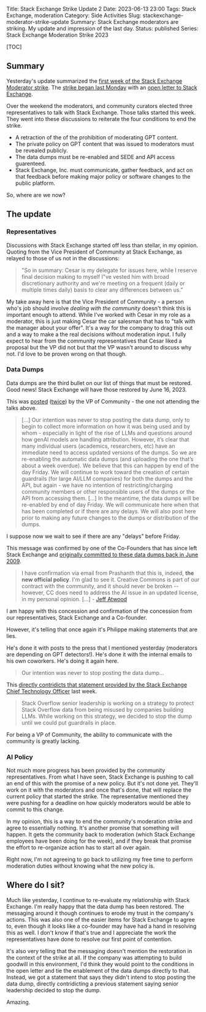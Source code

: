 Title: Stack Exchange Strike Update 2
Date: 2023-06-13 23:00
Tags: Stack Exchange, moderation
Category: Side Activities
Slug: stackexchange-moderator-strike-update
Summary: Stack Exchange moderators are striking. My update and impression of the last day.
Status: published
Series: Stack Exchange Moderation Strike 2023

[TOC]

## Summary

Yesterday's update summarized the [first week of the Stack Exchange Moderator strike][strikeweek1]. The [strike began last Monday][strikestart]
with an [open letter to Stack Exchange][openletter].

Over the weekend the moderators, and community curators elected three representatives to talk with Stack Exchange. Those talks started this week.
They went into these discussions to reiterate the four conditions to end the strike.

 - A retraction of the of the prohibition of moderating GPT content.
 - The private policy on GPT content that was issued to moderators must be revealed publicly.
 - The data dumps must be re-enabled and SEDE and API access guarenteed.
 - Stack Exchange, Inc. must communicate, gather feedback, and act on that feedback before making major policy or software changes to the public platform.

So, where are we now?

## The update

### Representatives

Discussions with Stack Exchange started off less than stellar, in my opinion. Quoting from the Vice President of Community at Stack Exchange, as 
relayed to those of us not in the discussions:

> "So in summary:  Cesar is my delegate for issues here, while I reserve final decision making to myself I"ve vested him with broad discretionary authority and we're meeting on a frequent (daily or multiple times daily) basis to clear any differences between us."

My take away here is that the Vice President of Community - a person who's job should involve _dealing with the community_ doesn't think this is 
important enough to attend. While I've worked with Cesar in my role as a moderator, this is just making Cesar the car salesman that has to 
"talk with the manager about your offer". It's a way for the company to drag this out and a way to make a the real decisions without moderation
input. I fully expect to hear from the community representatives that Cesar liked a proposal but the VP did not but that the VP wasn't around to 
discuss why not. I'd love to be proven wrong on that though.

### Data Dumps

Data dumps are the third bullet on our list of things that must be restored. Good news! Stack Exchange will have those restored by June 16, 2023.

This was [posted][1] ([twice][2]) by the VP of Community - the one not attending the talks above.

> [...]
> Our intention was never to stop posting the data dump, only to begin to collect more information on how it was being used and by whom - especially in light of the rise of LLMs and questions around how genAI models are handling attribution. However, it’s clear that many individual users (academics, researchers, etc) have an immediate need to access updated versions of the dumps. So we are re-enabling the automatic data dumps (and uploading the one that’s about a week overdue). We believe that this can happen by end of the day Friday. We will continue to work toward the creation of certain guardrails (for large AI/LLM companies) for both the dumps and the API, but again - we have no intention of restricting/charging community members or other responsible users of the dumps or the API from accessing them.
> [...]
> In the meantime, the data dumps will be re-enabled by end of day Friday. We will communicate here when that has been completed or if there are any delays. We will also post here prior to making any future changes to the dumps or distribution of the dumps.

I suppose now we wait to see if there are any "delays" before Friday.

This message was confirmed by one of the Co-Founders that has since left Stack Exchange and 
[originally committed to these data dumps back in June 2009][3]. 

> I have confirmation via email from Prashanth that this is, indeed, **the new official policy**. I'm glad to see it. Creative Commons is part of our contract with the community, and it should never be broken -- however, CC does need to address the AI issue in an updated license, in my personal opinion. [...] - [Jeff Atwood][4]

I am happy with this concession and confirmation of the concession from our representatives, Stack Exchange and a Co-founder.

However, it's telling that once again it's Philippe making statements that are lies.

He's done it with posts to the press that I mentioned yesterday (moderators are depending on GPT detectors!). He's done it with the internal 
emails to his own coworkers. He's doing it again here.

> Our intention was never to stop posting the data dump...

This [directly contridicts that statement provided by the Stack Exchange Chief Technology Officer][5] last week. 

> Stack Overflow senior leadership is working on a strategy to protect Stack Overflow data from being misused by companies building LLMs. While working on this strategy, we decided to stop the dump until we could put guardrails in place.

For being a VP of Community, the ability to communicate with the community is greatly lacking. 

### AI Policy

Not much more progress has been provided by the community representatives. From what I have seen, Stack Exchange is pushing to call an end of this
with the promise of a new policy. But it's not done yet. They'll work on it with the moderators and once that's done, that will replace the current 
policy that started the strike. The representative mentioned they were pushing for a deadline on how quickly moderators would be able to commit to this 
change.

In my opinion, this is a way to end the community's moderation strike and agree to essentially nothing. It's another promise that something will happen. 
It gets the community back to moderation (which Stack Exchange employees have been doing for the week), and if they break that promise the effort to 
re-organize action has to start all over again. 

Right now, I'm not agreeing to go back to utilizing my free time to perform moderation duties without knowing what the new policy is. 

## Where do I sit?

Much like yesterday, I continue to re-evaluate my relationship with Stack Exchange. I'm really happy that the data dump has been restored. The messaging
around it though continues to erode my trust in the company's actions. This was also one of the easier items for Stack Exchange to agree to, even 
though it looks like a co-founder may have had a hand in resolving this as well. I don't know if that's true and I appreciate the work the 
representatives have done to resolve our first point of contention.

It's also very telling that the messaging doesn't mention the restoration in the context of the strike at all. If the company was attempting to 
build goodwill in this environment, I'd think they would point to the conditions in the open letter and tie the enablement of the data dumps directly
to that. Instead, we got a statement that says they didn't intend to stop posting the data dump, directly contridicting a previous statement saying
senior leadership decided to stop the dump.

Amazing.



 [strikestart]: {filename}2023_06_05_stackexchange_mod_strike.md
 [strikeweek1]: {filename}2023_06_12_stackexchange_strike_week_one.md
 [openletter]: https://openletter.mousetail.nl/
 [1]: https://meta.stackexchange.com/a/390200/186281
 [2]: https://meta.stackexchange.com/a/390202/186281
 [3]: https://stackoverflow.blog/2009/06/04/stack-overflow-creative-commons-data-dump/
 [4]: https://meta.stackexchange.com/questions/390201/what-is-the-current-june-2023-status-of-the-data-dumps-and-the-company-s-commi?noredirect=1&lq=1#comment1302765_390202
 [5]: https://meta.stackexchange.com/a/390040/186281